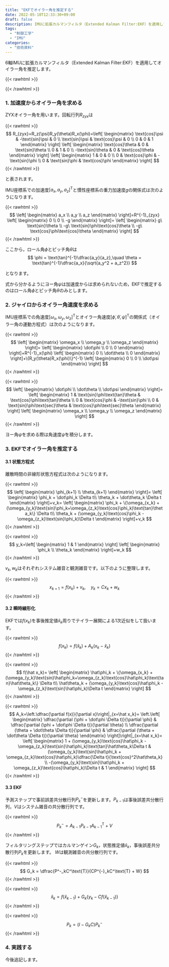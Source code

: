 ```yaml
---
title: "EKFでオイラー角を推定する"
date: 2022-05-10T12:33:30+09:00
draft: false
description: IMUに拡張カルマンフィルタ（Extended Kalman Filter:EKF）を適用してオイラー角を推定します。
tags:
  - "制御工学"
  - "IMU"
categories:
  - "技術資料"
---
```


6軸IMUに拡張カルマンフィルタ（Extended Kalman Filter:EKF）を適用してオイラー角を推定します。

<!--more-->

{{< rawhtml >}}
<script src="https://cdnjs.cloudflare.com/ajax/libs/mathjax/2.7.4/MathJax.js?config=TeX-AMS-MML_HTMLorMML"></script>
<script type="text/x-mathjax-config">
    MathJax.Hub.Config({tex2jax: {inlineMath: [['$','$'], ['\\(','\\)']]}});
</script>
{{< /rawhtml >}}

### 1. 加速度からオイラー角を求める
ZYXオイラー角を用います。回転行列$R_{zyx}$は

{{< rawhtml >}}
$$
R_{zyx}=R_z(\psi)R_y(\theta)R_x(\phi)=\left[
\begin{matrix}
    \text{cos}\psi & -\text{sin}\psi & 0 \\
    \text{sin}\psi & \text{cos}\psi & 0 \\
    0 & 0 & 1
\end{matrix}
\right]
\left[
\begin{matrix}
    \text{cos}\theta & 0 & \text{sin}\theta \\
    0 & 1 & 0 \\
    -\text{sin}\theta & 0 & \text{cos}\theta
\end{matrix}
\right]
\left[
\begin{matrix}
    1 & 0 & 0 \\
    0 & \text{cos}\phi & -\text{sin}\phi \\
    0 & \text{sin}\phi & \text{cos}\phi
\end{matrix}
\right]
$$
{{< /rawhtml >}}

と表されます。

IMU座標系での加速度$[a_x,a_y,a_z]^\text{T}$と慣性座標系の重力加速度$g$の関係式は次のようになります。

{{< rawhtml >}}
$$
\left[
\begin{matrix}
    a_x \\
    a_y \\
    a_z
\end{matrix}
\right]=R^{-1}_{zyx}
\left[
\begin{matrix}
    0 \\
    0 \\
    -g
\end{matrix}
\right]=
\left[
\begin{matrix}
    g\ \text{sin}\theta \\
    -g\ \text{sin}\phi\text{cos}\theta \\
    -g\ \text{cos}\phi\text{cos}\theta
\end{matrix}
\right]
$$
{{< /rawhtml >}}

ここから，ロール角$\phi$とピッチ角$\theta$は
$$
\phi = \text{tan}^{-1}\dfrac{a_y}{a_z},\quad \theta = \text{tan}^{-1}\dfrac{a_x}{\sqrt{a_y^2 + a_z^2}}
$$

となります。

式から分かるようにヨー角$\psi$は加速度からは求められないため，EKFで推定するのはロール角$\phi$とピッチ角$\theta$のみとします。

### 2. ジャイロからオイラー角速度を求める
IMU座標系での角速度$[\omega_x,\omega_y,\omega_z]^\text{T}$とオイラー角速度$[\dot\phi,\dot\theta,\dot\psi]^\text{T}$の関係式（オイラー角の運動方程式）は次のようになります。

{{< rawhtml >}}
$$
\left[
\begin{matrix}
    \omega_x \\
    \omega_y \\
    \omega_z
\end{matrix}
\right]=
\left[
\begin{matrix}
    \dot\phi \\
    0 \\
    0
\end{matrix}
\right]+R^{-1}_x(\phi)
\left[
\begin{matrix}
    0 \\
    \dot\theta \\
    0
\end{matrix}
\right]+\{R_y(\theta)R_x(\phi)\}^{-1}
\left[
\begin{matrix}
    0 \\
    0 \\
    \dot\psi
\end{matrix}
\right]
$$
{{< /rawhtml >}}

{{< rawhtml >}}
$$
\left[
\begin{matrix}
    \dot\phi \\
    \dot\theta \\
    \dot\psi
\end{matrix}
\right]=
\left[
\begin{matrix}
    1 & \text{sin}\phi\text{tan}\theta & \text{cos}\phi\text{tan}\theta \\
    0 & \text{cos}\phi & -\text{sin}\phi \\
    0 & \text{sin}\phi\text{sec}\theta & \text{cos}\phi\text{sec}\theta
\end{matrix}
\right]
\left[
\begin{matrix}
    \omega_x \\
    \omega_y \\
    \omega_z
\end{matrix}
\right]
$$
{{< /rawhtml >}}

ヨー角$\psi$を求める際は角速度$\dot\psi$を積分します。

### 3. EKFでオイラー角を推定する
#### 3.1 状態方程式
離散時間の非線形状態方程式は次のようになります。

{{< rawhtml >}}
$$
\left[
\begin{matrix}
    \phi_{k+1} \\
    \theta_{k+1}
\end{matrix}
\right]=
\left[
\begin{matrix}
    \phi_k + \dot\phi_k \Delta t\\
    \theta_k + \dot\theta_k \Delta t
\end{matrix}
\right]+v_k=
\left[
\begin{matrix}
    \phi_k + \{\omega_{x_k} + (\omega_{y_k}\text{sin}\phi_k+\omega_{z_k}\text{cos}\phi_k)\text{tan}\theta_k\} \Delta t\\
    \theta_k + (\omega_{y_k}\text{cos}\phi_k - \omega_{z_k}\text{sin}\phi_k)\Delta t
\end{matrix}
\right]+v_k
$$
{{< /rawhtml >}}

{{< rawhtml >}}
$$
y_k=\left[
\begin{matrix}
    1 & 1
\end{matrix}
\right]
\left[
\begin{matrix}
    \phi_k \\
    \theta_k
\end{matrix}
\right]+w_k
$$
{{< /rawhtml >}}

$v_k,w_k$はそれぞれシステム雑音と観測雑音です。以下のように整理します。

{{< rawhtml >}}
$$
x_{k+1}=f(x_k)+v_k, \quad y_k=Cx_k+w_k
$$
{{< /rawhtml >}}

#### 3.2 瞬時線形化
EKFでは$f(x_k)$を事後推定値$\hat x_k$周りでテイラー展開による1次近似をして扱います。

{{< rawhtml >}}
$$
f(x_k) = f(\hat x_k) + A_k(x_k - \hat x_k)
$$
{{< /rawhtml >}}

{{< rawhtml >}}
$$
f(\hat x_k)=
\left[
\begin{matrix}
    \hat\phi_k + \{\omega_{x_k} + (\omega_{y_k}\text{sin}\hat\phi_k+\omega_{z_k}\text{cos}\hat\phi_k)\text{tan}\hat\theta_k\} \Delta t\\
    \hat\theta_k + (\omega_{y_k}\text{cos}\hat\phi_k - \omega_{z_k}\text{sin}\hat\phi_k)\Delta t
\end{matrix}
\right]
$$
{{< /rawhtml >}}

{{< rawhtml >}}
$$
A_k=\left.\dfrac{\partial f(x)}{\partial x}\right|_{x=\hat x_k}=
\left.\left[
\begin{matrix}
    \dfrac{\partial (\phi + \dot\phi \Delta t)}{\partial \phi} & \dfrac{\partial (\phi + \dot\phi \Delta t)}{\partial \theta} \\
    \dfrac{\partial (\theta + \dot\theta \Delta t)}{\partial \phi} & \dfrac{\partial (\theta + \dot\theta \Delta t)}{\partial \theta}
\end{matrix}
\right]\right|_{x=\hat x_k}=
\left[
\begin{matrix}
    1 + (\omega_{y_k}\text{cos}\hat\phi_k - \omega_{z_k}\text{sin}\hat\phi_k)\text{tan}\hat\theta_k\Delta t & (\omega_{y_k}\text{sin}\hat\phi_k + \omega_{z_k}\text{cos}\hat\phi_k)\dfrac{\Delta t}{\text{cos}^2\hat\theta_k} \\
    -(\omega_{y_k}\text{sin}\hat\phi_k + \omega_{z_k}\text{cos}\hat\phi_k)\Delta t & 1
\end{matrix}
\right]
$$
{{< /rawhtml >}}

#### 3.3 EKF
予測ステップで事前誤差共分散行列$P_k^{-}$を更新します。$P_{k-1}$は事後誤差共分散行列，$V$はシステム雑音の共分散行列です。

{{< rawhtml >}}
$$ 
P^{-}_k = A_{k-1}P_{k-1}A_{k-1}^\text{T}+V
$$
{{< /rawhtml >}}

フィルタリングステップではカルマンゲイン$G_k$，状態推定値$\hat x_k$，事後誤差共分散行列$P_k$を更新します。
$W$は観測雑音の共分散行列です。

{{< rawhtml >}}
$$
G_k = \dfrac{P^-_kC^\text{T}}{CP^{-}_kC^\text{T} + W}
$$
{{< /rawhtml >}}

{{< rawhtml >}}
$$
\hat x_k = f(\hat x_{k-1}) + G_k\{y_k - Cf(\hat x_{k-1})\}
$$
{{< /rawhtml >}}

{{< rawhtml >}}
$$
P_k = (I - G_kC)P^-_k
$$
{{< /rawhtml >}}

### 4. 実践する
今後追記します。